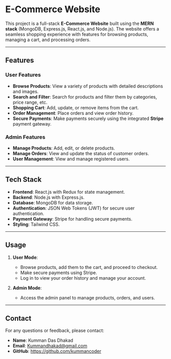 # E-Commerce Website

This project is a full-stack **E-Commerce Website** built using the **MERN stack** (MongoDB, Express.js, React.js, and Node.js). The website offers a seamless shopping experience with features for browsing products, managing a cart, and processing orders.

---

## Features

### User Features

- **Browse Products**: View a variety of products with detailed descriptions and images.
- **Search and Filter**: Search for products and filter them by categories, price range, etc.
- **Shopping Cart**: Add, update, or remove items from the cart.
- **Order Management**: Place orders and view order history.
- **Secure Payments**: Make payments securely using the integrated **Stripe** payment gateway.

### Admin Features

- **Manage Products**: Add, edit, or delete products.
- **Manage Orders**: View and update the status of customer orders.
- **User Management**: View and manage registered users.

---

## Tech Stack

- **Frontend**: React.js with Redux for state management.
- **Backend**: Node.js with Express.js.
- **Database**: MongoDB for data storage.
- **Authentication**: JSON Web Tokens (JWT) for secure user authentication.
- **Payment Gateway**: Stripe for handling secure payments.
- **Styling**: Tailwind CSS.

---

## Usage

1. **User Mode**:

   - Browse products, add them to the cart, and proceed to checkout.
   - Make secure payments using Stripe.
   - Log in to view your order history and manage your account.

2. **Admin Mode**:

   - Access the admin panel to manage products, orders, and users.

---

## Contact

For any questions or feedback, please contact:

- **Name**: Kumman Das Dhakad
- **Email**: Kummandhakad@gmail.com 
- **GitHub**: https://github.com/kummancoder

